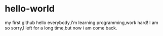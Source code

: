 # hello-world
my first github
hello everybody,i'm learning programming,work hard!
I am so sorry,I left for a long time,but now i am come back.
